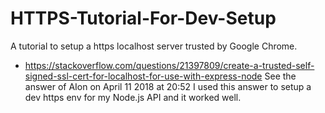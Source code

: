 # HTTPS-Tutorial-For-Dev-Setup
A tutorial to setup a https localhost server trusted by Google Chrome.

- https://stackoverflow.com/questions/21397809/create-a-trusted-self-signed-ssl-cert-for-localhost-for-use-with-express-node
  See the answer of AIon on April 11 2018 at 20:52
  I used this answer to setup a dev https env for my Node.js API and it worked well.
